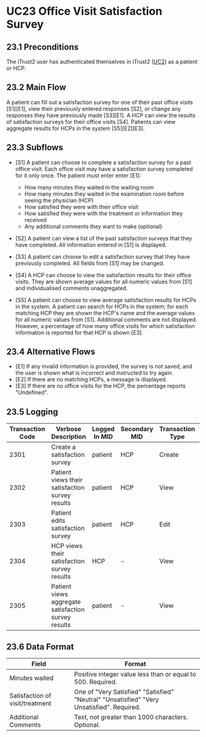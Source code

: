 # UC23 Office Visit Satisfaction Survey

## 23.1 Preconditions

The iTrust2 user has authenticated themselves in iTrust2 ([UC2](https://github.ncsu.edu/engr-csc326-staff/iTrust2-v5/wiki/uc2)) as a patient or HCP.

## 23.2 Main Flow

A patient can fill out a satisfaction survey for one of their past office visits [S1][E1], view their previously entered responses [S2], or change any responses they have previously made [S3][E1].  A HCP can view the results of satisfaction surveys for their office visits [S4].  Patients can view aggregate results for HCPs in the system [S5][E2][E3].



## 23.3 Subflows

 * [S1] A patient can choose to complete a satisfaction survey for a past office visit.  Each office visit may have a satisfaction survey completed for it only once.  The patient must enter enter [E1]:
   * How many minutes they waited in the waiting room
   * How many minutes they waited in the examination room before seeing the physician (HCP)
   * How satisfied they were with their office visit
   * How satisfied they were with the treatment or information they received
   * Any additional comments they want to make (optional)
   

 * [S2] A patient can view a list of the past satisfaction surveys that they have completed.  All information entered in [S1] is displayed.

 * [S3] A patient can choose to edit a satisfaction survey that they have previously completed.  All fields from [S1] may be changed.
 
 * [S4] A HCP can choose to view the satisfaction results for their office visits.  They are shown average values for all numeric values from [S1] and individualised comments unaggregated.
 
 * [S5] A patient can choose to view average satisfaction results for HCPs in the system.  A patient can search for HCPs in the system; for each matching HCP they are shown the HCP's name and the average values for all numeric values from [S1].  Additional comments are not displayed.  However, a percentage of how many office visits for which satisfaction information is reported for that HCP is shown [E3].

## 23.4 Alternative Flows
 * [E1] If any invalid information is provided, the survey is not saved, and the user is shown what is incorrect and instructed to try again.
 * [E2] If there are no matching HCPs, a message is displayed.
 * [E3] If there are no office visits for the HCP, the percentage reports "Undefined".

## 23.5 Logging

Transaction Code | Verbose Description | Logged In MID | Secondary MID | Transaction Type | Patient Viewable
-----------------|---------------------|---------------|---------------|------------------|------------------
2301             | Create a satisfaction survey | patient | HCP | Create | Yes
2302             | Patient views their satisfaction survey results | patient | HCP | View | Yes
2303             | Patient edits satisfaction survey | patient | HCP | Edit | Yes
2304             | HCP views their satisfaction survey results | HCP | - | View | No
2305             | Patient views aggregate satisfaction survey results | patient | - | View | No


## 23.6 Data Format
| Field | Format |
|-------|--------|
|Minutes waited  |	Positive integer value less than or equal to 500.  Required.
|Satisfaction of visit/treatment  | One of "Very Satisfied" "Satisfied" "Neutral" "Unsatisfied" "Very Unsatisfied".  Required.
|Additional Comments | Text, not greater than 1000 characters.  Optional.
